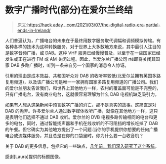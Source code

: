 # 数字广播时代(部分)在爱尔兰终结

> 原文:[https://hack aday . com/2021/03/07/the-digital-radio-era-partial-ends-in-Ireland/](https://hackaday.com/2021/03/07/the-digital-radio-era-partially-ends-in-ireland/)

人们普遍认为，广播电台的未来在于最终用数字服务取代调幅和调频模拟传输。有各种各样的技术为这种转换服务，对于世界上大多数地方来说，其中最引人注目的是数字音频广播，或 DAB。这种 VHF 服务已经慢慢普及，以至于在一些国家已经发生或正在进行 FM 或 AM 关闭过程。因此，当爱尔兰广播公司 rté即将关闭其国家 DAB 多路广播时，听到一条来自另一个国家的消息令人惊讶。

引用的理由是成本效益、共和国听众对 DAB 的收听率较低(北爱尔兰拥有英国多路复用频道)，以及该广播公司是唯一一家拥有国家多路复用频道的广播公司。我们的爱尔兰朋友告诉我们，和世界上其他地方一样，农村的覆盖面可能是不完整的，只有广播电台，没有商业电台，这就很容易理解为什么 DAB 电视机缺乏吸引力。

如果有人想从这条新闻中预言数字广播的消亡，那不是真实的故事。这简直是对 DAB 的抛弃。许多爱尔兰人通过数字媒体收听广播，就像在其他地方一样，这只是表明他们选择不通过 DAB 收听。爱尔兰的 DVB 电视多路传输相同的电台和更多的电台，同时，通过智能扬声器和手机在线收听的不可阻挡的增长吃掉了 DAB 的午餐。但它确实为其他地方提出了一个问题:当你的手机提供你想要的任何广播电台或流媒体服务，并且总是在你的口袋里时，你为什么要一台收音机？

关于 DAB 的更多信息，包括它的一些缺点，[几年前，我们深入研究了这个系统](https://hackaday.com/2017/01/09/anatomy-of-a-digital-broadcast-radio-system/)。

感谢[Laura]提供的标题图像。